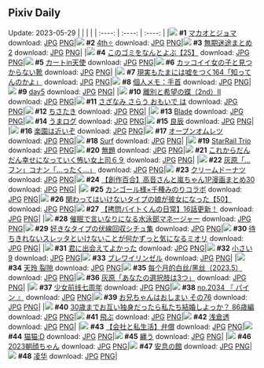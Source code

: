 ## Pixiv Daily
Update: 2023-05-29
|      |      |      |
| :----: | :----: | :----: |
|![](https://pixiv.microyu.workers.dev/c/240x480/img-master/img/2023/05/28/00/01/13/108496080_p0_master1200.jpg) **#1** [マカオとジョマ](https://www.pixiv.net/artworks/108496080) download: [JPG](https://pixiv.microyu.workers.dev/img-original/img/2023/05/28/00/01/13/108496080_p0.jpg) [PNG](https://pixiv.microyu.workers.dev/img-original/img/2023/05/28/00/01/13/108496080_p0.png)|![](https://pixiv.microyu.workers.dev/c/240x480/img-master/img/2023/05/27/00/00/32/108465647_p0_master1200.jpg) **#2** [4th✧](https://www.pixiv.net/artworks/108465647) download: [JPG](https://pixiv.microyu.workers.dev/img-original/img/2023/05/27/00/00/32/108465647_p0.jpg) [PNG](https://pixiv.microyu.workers.dev/img-original/img/2023/05/27/00/00/32/108465647_p0.png)|![](https://pixiv.microyu.workers.dev/c/240x480/img-master/img/2023/05/28/12/10/56/108508382_p0_master1200.jpg) **#3** [無期迷途まとめ2](https://www.pixiv.net/artworks/108508382) download: [JPG](https://pixiv.microyu.workers.dev/img-original/img/2023/05/28/12/10/56/108508382_p0.jpg) [PNG](https://pixiv.microyu.workers.dev/img-original/img/2023/05/28/12/10/56/108508382_p0.png)|
|![](https://pixiv.microyu.workers.dev/c/240x480/img-master/img/2023/05/27/12/38/06/108478146_p0_master1200.jpg) **#4** [このゴミをなんとよぶ【25】](https://www.pixiv.net/artworks/108478146) download: [JPG](https://pixiv.microyu.workers.dev/img-original/img/2023/05/27/12/38/06/108478146_p0.jpg) [PNG](https://pixiv.microyu.workers.dev/img-original/img/2023/05/27/12/38/06/108478146_p0.png)|![](https://pixiv.microyu.workers.dev/c/240x480/img-master/img/2023/05/28/00/00/21/108495944_p0_master1200.jpg) **#5** [カートin天使](https://www.pixiv.net/artworks/108495944) download: [JPG](https://pixiv.microyu.workers.dev/img-original/img/2023/05/28/00/00/21/108495944_p0.jpg) [PNG](https://pixiv.microyu.workers.dev/img-original/img/2023/05/28/00/00/21/108495944_p0.png)|![](https://pixiv.microyu.workers.dev/c/240x480/img-master/img/2023/05/28/12/00/58/108508145_p0_master1200.jpg) **#6** [カッコイイ女の子と見つからない靴](https://www.pixiv.net/artworks/108508145) download: [JPG](https://pixiv.microyu.workers.dev/img-original/img/2023/05/28/12/00/58/108508145_p0.jpg) [PNG](https://pixiv.microyu.workers.dev/img-original/img/2023/05/28/12/00/58/108508145_p0.png)|
|![](https://pixiv.microyu.workers.dev/c/240x480/img-master/img/2023/05/28/18/22/56/108516557_p0_master1200.jpg) **#7** [現実もたまには嘘をつく164「知ってんのかよ」](https://www.pixiv.net/artworks/108516557) download: [JPG](https://pixiv.microyu.workers.dev/img-original/img/2023/05/28/18/22/56/108516557_p0.jpg) [PNG](https://pixiv.microyu.workers.dev/img-original/img/2023/05/28/18/22/56/108516557_p0.png)|![](https://pixiv.microyu.workers.dev/c/240x480/img-master/img/2023/05/27/07/00/11/108472701_p0_master1200.jpg) **#8** [個人メモ：手首](https://www.pixiv.net/artworks/108472701) download: [JPG](https://pixiv.microyu.workers.dev/img-original/img/2023/05/27/07/00/11/108472701_p0.jpg) [PNG](https://pixiv.microyu.workers.dev/img-original/img/2023/05/27/07/00/11/108472701_p0.png)|![](https://pixiv.microyu.workers.dev/c/240x480/img-master/img/2023/05/27/10/19/54/108475556_p0_master1200.jpg) **#9** [day5](https://www.pixiv.net/artworks/108475556) download: [JPG](https://pixiv.microyu.workers.dev/img-original/img/2023/05/27/10/19/54/108475556_p0.jpg) [PNG](https://pixiv.microyu.workers.dev/img-original/img/2023/05/27/10/19/54/108475556_p0.png)|
|![](https://pixiv.microyu.workers.dev/c/240x480/img-master/img/2023/05/28/00/00/29/108495969_p0_master1200.jpg) **#10** [離別と希望の蝶（2nd）Ⅱ](https://www.pixiv.net/artworks/108495969) download: [JPG](https://pixiv.microyu.workers.dev/img-original/img/2023/05/28/00/00/29/108495969_p0.jpg) [PNG](https://pixiv.microyu.workers.dev/img-original/img/2023/05/28/00/00/29/108495969_p0.png)|![](https://pixiv.microyu.workers.dev/c/240x480/img-master/img/2023/05/28/20/08/23/108520557_p0_master1200.jpg) **#11** [さざなみ さらう おもいで は](https://www.pixiv.net/artworks/108520557) download: [JPG](https://pixiv.microyu.workers.dev/img-original/img/2023/05/28/20/08/23/108520557_p0.jpg) [PNG](https://pixiv.microyu.workers.dev/img-original/img/2023/05/28/20/08/23/108520557_p0.png)|![](https://pixiv.microyu.workers.dev/c/240x480/img-master/img/2023/05/28/00/03/51/108496305_p0_master1200.jpg) **#12** [ちさたき](https://www.pixiv.net/artworks/108496305) download: [JPG](https://pixiv.microyu.workers.dev/img-original/img/2023/05/28/00/03/51/108496305_p0.jpg) [PNG](https://pixiv.microyu.workers.dev/img-original/img/2023/05/28/00/03/51/108496305_p0.png)|
|![](https://pixiv.microyu.workers.dev/c/240x480/img-master/img/2023/05/27/01/06/27/108467957_p0_master1200.jpg) **#13** [Blade](https://www.pixiv.net/artworks/108467957) download: [JPG](https://pixiv.microyu.workers.dev/img-original/img/2023/05/27/01/06/27/108467957_p0.jpg) [PNG](https://pixiv.microyu.workers.dev/img-original/img/2023/05/27/01/06/27/108467957_p0.png)|![](https://pixiv.microyu.workers.dev/c/240x480/img-master/img/2023/05/27/00/05/35/108466058_p0_master1200.jpg) **#14** [うまログ](https://www.pixiv.net/artworks/108466058) download: [JPG](https://pixiv.microyu.workers.dev/img-original/img/2023/05/27/00/05/35/108466058_p0.jpg) [PNG](https://pixiv.microyu.workers.dev/img-original/img/2023/05/27/00/05/35/108466058_p0.png)|![](https://pixiv.microyu.workers.dev/c/240x480/img-master/img/2023/05/27/17/42/11/108484243_p0_master1200.jpg) **#15** [良辰](https://www.pixiv.net/artworks/108484243) download: [JPG](https://pixiv.microyu.workers.dev/img-original/img/2023/05/27/17/42/11/108484243_p0.jpg) [PNG](https://pixiv.microyu.workers.dev/img-original/img/2023/05/27/17/42/11/108484243_p0.png)|
|![](https://pixiv.microyu.workers.dev/c/240x480/img-master/img/2023/05/28/00/00/23/108495953_p0_master1200.jpg) **#16** [楽園は近いぞ](https://www.pixiv.net/artworks/108495953) download: [JPG](https://pixiv.microyu.workers.dev/img-original/img/2023/05/28/00/00/23/108495953_p0.jpg) [PNG](https://pixiv.microyu.workers.dev/img-original/img/2023/05/28/00/00/23/108495953_p0.png)|![](https://pixiv.microyu.workers.dev/c/240x480/img-master/img/2023/05/27/20/30/02/108488993_p0_master1200.jpg) **#17** [オープンオムレツ](https://www.pixiv.net/artworks/108488993) download: [JPG](https://pixiv.microyu.workers.dev/img-original/img/2023/05/27/20/30/02/108488993_p0.jpg) [PNG](https://pixiv.microyu.workers.dev/img-original/img/2023/05/27/20/30/02/108488993_p0.png)|![](https://pixiv.microyu.workers.dev/c/240x480/img-master/img/2023/05/28/17/34/16/108498370_p0_master1200.jpg) **#18** [Surf](https://www.pixiv.net/artworks/108498370) download: [JPG](https://pixiv.microyu.workers.dev/img-original/img/2023/05/28/17/34/16/108498370_p0.jpg) [PNG](https://pixiv.microyu.workers.dev/img-original/img/2023/05/28/17/34/16/108498370_p0.png)|
|![](https://pixiv.microyu.workers.dev/c/240x480/img-master/img/2023/05/28/18/26/46/108490702_p0_master1200.jpg) **#19** [StarRail Trio](https://www.pixiv.net/artworks/108490702) download: [JPG](https://pixiv.microyu.workers.dev/img-original/img/2023/05/28/18/26/46/108490702_p0.jpg) [PNG](https://pixiv.microyu.workers.dev/img-original/img/2023/05/28/18/26/46/108490702_p0.png)|![](https://pixiv.microyu.workers.dev/c/240x480/img-master/img/2023/05/27/11/21/20/108476645_p0_master1200.jpg) **#20** [無題](https://www.pixiv.net/artworks/108476645) download: [JPG](https://pixiv.microyu.workers.dev/img-original/img/2023/05/27/11/21/20/108476645_p0.jpg) [PNG](https://pixiv.microyu.workers.dev/img-original/img/2023/05/27/11/21/20/108476645_p0.png)|![](https://pixiv.microyu.workers.dev/c/240x480/img-master/img/2023/05/27/17/04/42/108483399_p0_master1200.jpg) **#21** [これからだんだん幸せになっていく怖い女上司６９](https://www.pixiv.net/artworks/108483399) download: [JPG](https://pixiv.microyu.workers.dev/img-original/img/2023/05/27/17/04/42/108483399_p0.jpg) [PNG](https://pixiv.microyu.workers.dev/img-original/img/2023/05/27/17/04/42/108483399_p0.png)|
|![](https://pixiv.microyu.workers.dev/c/240x480/img-master/img/2023/05/27/14/53/42/108480654_p0_master1200.jpg) **#22** [灰原「…フン」コナン「…ったく…」](https://www.pixiv.net/artworks/108480654) download: [JPG](https://pixiv.microyu.workers.dev/img-original/img/2023/05/27/14/53/42/108480654_p0.jpg) [PNG](https://pixiv.microyu.workers.dev/img-original/img/2023/05/27/14/53/42/108480654_p0.png)|![](https://pixiv.microyu.workers.dev/c/240x480/img-master/img/2023/05/28/20/30/04/108521310_p0_master1200.jpg) **#23** [クリームドーナツ](https://www.pixiv.net/artworks/108521310) download: [JPG](https://pixiv.microyu.workers.dev/img-original/img/2023/05/28/20/30/04/108521310_p0.jpg) [PNG](https://pixiv.microyu.workers.dev/img-original/img/2023/05/28/20/30/04/108521310_p0.png)|![](https://pixiv.microyu.workers.dev/c/240x480/img-master/img/2023/05/27/00/02/48/108465880_p0_master1200.jpg) **#24** [【創作百合】高音さんと嵐ちゃん1P漫画まとめ30](https://www.pixiv.net/artworks/108465880) download: [JPG](https://pixiv.microyu.workers.dev/img-original/img/2023/05/27/00/02/48/108465880_p0.jpg) [PNG](https://pixiv.microyu.workers.dev/img-original/img/2023/05/27/00/02/48/108465880_p0.png)|
|![](https://pixiv.microyu.workers.dev/c/240x480/img-master/img/2023/05/27/00/13/48/108466370_p0_master1200.jpg) **#25** [カンゴール様×千種みのりコラボ](https://www.pixiv.net/artworks/108466370) download: [JPG](https://pixiv.microyu.workers.dev/img-original/img/2023/05/27/00/13/48/108466370_p0.jpg) [PNG](https://pixiv.microyu.workers.dev/img-original/img/2023/05/27/00/13/48/108466370_p0.png)|![](https://pixiv.microyu.workers.dev/c/240x480/img-master/img/2023/05/27/00/01/15/108465759_p0_master1200.jpg) **#26** [関わってはいけないタイプの娘が彼女になった【50】](https://www.pixiv.net/artworks/108465759) download: [JPG](https://pixiv.microyu.workers.dev/img-original/img/2023/05/27/00/01/15/108465759_p0.jpg) [PNG](https://pixiv.microyu.workers.dev/img-original/img/2023/05/27/00/01/15/108465759_p0.png)|![](https://pixiv.microyu.workers.dev/c/240x480/img-master/img/2023/05/28/12/00/30/108508109_p0_master1200.jpg) **#27** [【拷問バイトくんの日常】16話更新！](https://www.pixiv.net/artworks/108508109) download: [JPG](https://pixiv.microyu.workers.dev/img-original/img/2023/05/28/12/00/30/108508109_p0.jpg) [PNG](https://pixiv.microyu.workers.dev/img-original/img/2023/05/28/12/00/30/108508109_p0.png)|
|![](https://pixiv.microyu.workers.dev/c/240x480/img-master/img/2023/05/28/04/46/21/108466167_p0_master1200.jpg) **#28** [催眠で言いなりになる水泳部マネージャー](https://www.pixiv.net/artworks/108466167) download: [JPG](https://pixiv.microyu.workers.dev/img-original/img/2023/05/28/04/46/21/108466167_p0.jpg) [PNG](https://pixiv.microyu.workers.dev/img-original/img/2023/05/28/04/46/21/108466167_p0.png)|![](https://pixiv.microyu.workers.dev/c/240x480/img-master/img/2023/05/28/22/14/12/108525289_p0_master1200.jpg) **#29** [好きなタイプの伏線回収シチュ集](https://www.pixiv.net/artworks/108525289) download: [JPG](https://pixiv.microyu.workers.dev/img-original/img/2023/05/28/22/14/12/108525289_p0.jpg) [PNG](https://pixiv.microyu.workers.dev/img-original/img/2023/05/28/22/14/12/108525289_p0.png)|![](https://pixiv.microyu.workers.dev/c/240x480/img-master/img/2023/05/27/22/17/29/108492495_p0_master1200.jpg) **#30** [待ちきれないスレッタといけないことが何かずっと気になるミオリ](https://www.pixiv.net/artworks/108492495) download: [JPG](https://pixiv.microyu.workers.dev/img-original/img/2023/05/27/22/17/29/108492495_p0.jpg) [PNG](https://pixiv.microyu.workers.dev/img-original/img/2023/05/27/22/17/29/108492495_p0.png)|
|![](https://pixiv.microyu.workers.dev/c/240x480/img-master/img/2023/05/28/00/06/08/108496426_p0_master1200.jpg) **#31** [君に出会えてよかった](https://www.pixiv.net/artworks/108496426) download: [JPG](https://pixiv.microyu.workers.dev/img-original/img/2023/05/28/00/06/08/108496426_p0.jpg) [PNG](https://pixiv.microyu.workers.dev/img-original/img/2023/05/28/00/06/08/108496426_p0.png)|![](https://pixiv.microyu.workers.dev/c/240x480/img-master/img/2023/05/27/13/58/22/108479636_p0_master1200.jpg) **#32** [小さい9](https://www.pixiv.net/artworks/108479636) download: [JPG](https://pixiv.microyu.workers.dev/img-original/img/2023/05/27/13/58/22/108479636_p0.jpg) [PNG](https://pixiv.microyu.workers.dev/img-original/img/2023/05/27/13/58/22/108479636_p0.png)|![](https://pixiv.microyu.workers.dev/c/240x480/img-master/img/2023/05/27/00/00/28/108465636_p0_master1200.jpg) **#33** [ブレワイリンゼル](https://www.pixiv.net/artworks/108465636) download: [JPG](https://pixiv.microyu.workers.dev/img-original/img/2023/05/27/00/00/28/108465636_p0.jpg) [PNG](https://pixiv.microyu.workers.dev/img-original/img/2023/05/27/00/00/28/108465636_p0.png)|
|![](https://pixiv.microyu.workers.dev/c/240x480/img-master/img/2023/05/28/00/03/19/108496277_p0_master1200.jpg) **#34** [天玲 裂隙](https://www.pixiv.net/artworks/108496277) download: [JPG](https://pixiv.microyu.workers.dev/img-original/img/2023/05/28/00/03/19/108496277_p0.jpg) [PNG](https://pixiv.microyu.workers.dev/img-original/img/2023/05/28/00/03/19/108496277_p0.png)|![](https://pixiv.microyu.workers.dev/c/240x480/img-master/img/2023/05/28/18/18/07/108517136_p0_master1200.jpg) **#35** [每个月的白丝/黑丝（2023.5）](https://www.pixiv.net/artworks/108517136) download: [JPG](https://pixiv.microyu.workers.dev/img-original/img/2023/05/28/18/18/07/108517136_p0.jpg) [PNG](https://pixiv.microyu.workers.dev/img-original/img/2023/05/28/18/18/07/108517136_p0.png)|![](https://pixiv.microyu.workers.dev/c/240x480/img-master/img/2023/05/28/14/48/24/108511702_p0_master1200.jpg) **#36** [灰原「あなたの選択肢は3つ」](https://www.pixiv.net/artworks/108511702) download: [JPG](https://pixiv.microyu.workers.dev/img-original/img/2023/05/28/14/48/24/108511702_p0.jpg) [PNG](https://pixiv.microyu.workers.dev/img-original/img/2023/05/28/14/48/24/108511702_p0.png)|
|![](https://pixiv.microyu.workers.dev/c/240x480/img-master/img/2023/05/27/21/52/12/108491629_p0_master1200.jpg) **#37** [少女前线七周年](https://www.pixiv.net/artworks/108491629) download: [JPG](https://pixiv.microyu.workers.dev/img-original/img/2023/05/27/21/52/12/108491629_p0.jpg) [PNG](https://pixiv.microyu.workers.dev/img-original/img/2023/05/27/21/52/12/108491629_p0.png)|![](https://pixiv.microyu.workers.dev/c/240x480/img-master/img/2023/05/28/00/51/56/108497928_p0_master1200.jpg) **#38** [no.2034 『 パイン 』](https://www.pixiv.net/artworks/108497928) download: [JPG](https://pixiv.microyu.workers.dev/img-original/img/2023/05/28/00/51/56/108497928_p0.jpg) [PNG](https://pixiv.microyu.workers.dev/img-original/img/2023/05/28/00/51/56/108497928_p0.png)|![](https://pixiv.microyu.workers.dev/c/240x480/img-master/img/2023/05/27/22/21/17/108492620_p0_master1200.jpg) **#39** [お兄ちゃんはおしまい その76](https://www.pixiv.net/artworks/108492620) download: [JPG](https://pixiv.microyu.workers.dev/img-original/img/2023/05/27/22/21/17/108492620_p0.jpg) [PNG](https://pixiv.microyu.workers.dev/img-original/img/2023/05/27/22/21/17/108492620_p0.png)|
|![](https://pixiv.microyu.workers.dev/c/240x480/img-master/img/2023/05/28/00/51/54/108497926_p0_master1200.jpg) **#40** [30歳までお互い独身だったら私たち結婚しよっか？ 86歳編](https://www.pixiv.net/artworks/108497926) download: [JPG](https://pixiv.microyu.workers.dev/img-original/img/2023/05/28/00/51/54/108497926_p0.jpg) [PNG](https://pixiv.microyu.workers.dev/img-original/img/2023/05/28/00/51/54/108497926_p0.png)|![](https://pixiv.microyu.workers.dev/c/240x480/img-master/img/2023/05/28/11/04/40/108506922_p0_master1200.jpg) **#41** [飛ぶ](https://www.pixiv.net/artworks/108506922) download: [JPG](https://pixiv.microyu.workers.dev/img-original/img/2023/05/28/11/04/40/108506922_p0.jpg) [PNG](https://pixiv.microyu.workers.dev/img-original/img/2023/05/28/11/04/40/108506922_p0.png)|![](https://pixiv.microyu.workers.dev/c/240x480/img-master/img/2023/05/28/00/01/20/108496097_p0_master1200.jpg) **#42** [浅倉透](https://www.pixiv.net/artworks/108496097) download: [JPG](https://pixiv.microyu.workers.dev/img-original/img/2023/05/28/00/01/20/108496097_p0.jpg) [PNG](https://pixiv.microyu.workers.dev/img-original/img/2023/05/28/00/01/20/108496097_p0.png)|
|![](https://pixiv.microyu.workers.dev/c/240x480/img-master/img/2023/05/28/19/36/02/108519413_p0_master1200.jpg) **#43** [【会社と私生活】弁償](https://www.pixiv.net/artworks/108519413) download: [JPG](https://pixiv.microyu.workers.dev/img-original/img/2023/05/28/19/36/02/108519413_p0.jpg) [PNG](https://pixiv.microyu.workers.dev/img-original/img/2023/05/28/19/36/02/108519413_p0.png)|![](https://pixiv.microyu.workers.dev/c/240x480/img-master/img/2023/05/28/13/02/59/108509488_p0_master1200.jpg) **#44** [猫猫:D](https://www.pixiv.net/artworks/108509488) download: [JPG](https://pixiv.microyu.workers.dev/img-original/img/2023/05/28/13/02/59/108509488_p0.jpg) [PNG](https://pixiv.microyu.workers.dev/img-original/img/2023/05/28/13/02/59/108509488_p0.png)|![](https://pixiv.microyu.workers.dev/c/240x480/img-master/img/2023/05/27/18/37/00/108485765_p0_master1200.jpg) **#45** [纏う](https://www.pixiv.net/artworks/108485765) download: [JPG](https://pixiv.microyu.workers.dev/img-original/img/2023/05/27/18/37/00/108485765_p0.jpg) [PNG](https://pixiv.microyu.workers.dev/img-original/img/2023/05/27/18/37/00/108485765_p0.png)|
|![](https://pixiv.microyu.workers.dev/c/240x480/img-master/img/2023/05/27/20/46/07/108489496_p0_master1200.jpg) **#46** [2023朝顔ちゃん](https://www.pixiv.net/artworks/108489496) download: [JPG](https://pixiv.microyu.workers.dev/img-original/img/2023/05/27/20/46/07/108489496_p0.jpg) [PNG](https://pixiv.microyu.workers.dev/img-original/img/2023/05/27/20/46/07/108489496_p0.png)|![](https://pixiv.microyu.workers.dev/c/240x480/img-master/img/2023/05/27/10/01/14/108475265_p0_master1200.jpg) **#47** [安息の館](https://www.pixiv.net/artworks/108475265) download: [JPG](https://pixiv.microyu.workers.dev/img-original/img/2023/05/27/10/01/14/108475265_p0.jpg) [PNG](https://pixiv.microyu.workers.dev/img-original/img/2023/05/27/10/01/14/108475265_p0.png)|![](https://pixiv.microyu.workers.dev/c/240x480/img-master/img/2023/05/27/16/00/02/108481929_p0_master1200.jpg) **#48** [凌华](https://www.pixiv.net/artworks/108481929) download: [JPG](https://pixiv.microyu.workers.dev/img-original/img/2023/05/27/16/00/02/108481929_p0.jpg) [PNG](https://pixiv.microyu.workers.dev/img-original/img/2023/05/27/16/00/02/108481929_p0.png)|
